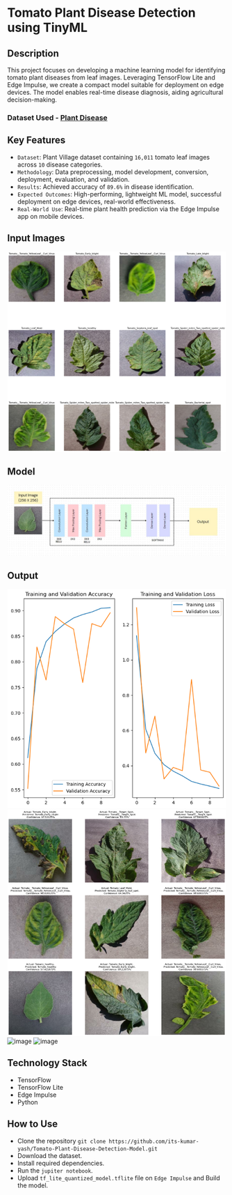 # Tomato Plant Disease Detection using TinyML

## Description
This project focuses on developing a machine learning model for identifying tomato plant diseases from leaf images. Leveraging TensorFlow Lite and Edge Impulse, we create a compact model suitable for deployment on edge devices. The model enables real-time disease diagnosis, aiding agricultural decision-making.

### Dataset Used - [Plant Disease](https://www.kaggle.com/datasets/emmarex/plantdisease)

## Key Features
- `Dataset`: Plant Village dataset containing `16,011` tomato leaf images across `10` disease categories.
- `Methodology`: Data preprocessing, model development, conversion, deployment, evaluation, and validation.
- `Results`: Achieved accuracy of `89.6%` in disease identification.
- `Expected Outcomes`: High-performing, lightweight ML model, successful deployment on edge devices, real-world effectiveness.
- `Real-World Use`: Real-time plant health prediction via the Edge Impulse app on mobile devices.

## Input Images
![alt text](image-1.png)
## Model
![alt text](image.png)
## Output
![alt text](image-2.png)
![alt text](image-3.png)
![image](https://github.com/its-kumar-yash/Tomato-Plant-Disease-Detection-Model/assets/97521394/1b2f2b2a-c3ef-48f3-a90a-2e36dd7352f4)
![image](https://github.com/its-kumar-yash/Tomato-Plant-Disease-Detection-Model/assets/97521394/764391fe-21d2-4cd4-ae34-4dea84c5dad0)



## Technology Stack
- TensorFlow
- TensorFlow Lite
- Edge Impulse
- Python

## How to Use
- Clone the repository `git clone https://github.com/its-kumar-yash/Tomato-Plant-Disease-Detection-Model.git`
- Download the dataset.
- Install required dependencies.
- Run the `jupiter notebook`.
- Upload `tf_lite_quantized_model.tflite` file on `Edge Impulse` and Build the model.
